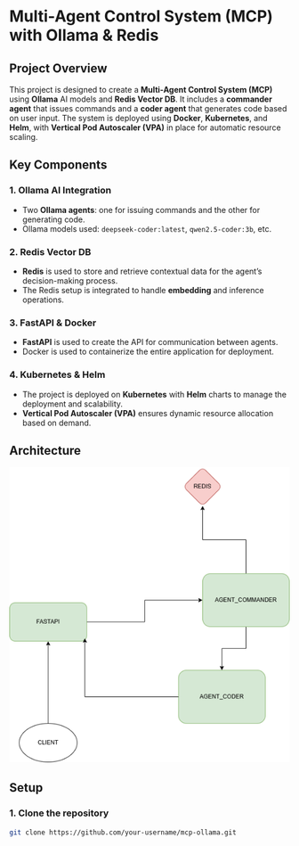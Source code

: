 # Multi-Agent Control System (MCP) with Ollama & Redis

## Project Overview

This project is designed to create a **Multi-Agent Control System (MCP)** using **Ollama** AI models and **Redis Vector DB**. It includes a **commander agent** that issues commands and a **coder agent** that generates code based on user input. The system is deployed using **Docker**, **Kubernetes**, and **Helm**, with **Vertical Pod Autoscaler (VPA)** in place for automatic resource scaling.

## Key Components

### 1. **Ollama AI Integration**
- Two **Ollama agents**: one for issuing commands and the other for generating code.
- Ollama models used: `deepseek-coder:latest`, `qwen2.5-coder:3b`, etc.

### 2. **Redis Vector DB**
- **Redis** is used to store and retrieve contextual data for the agent’s decision-making process.
- The Redis setup is integrated to handle **embedding** and inference operations.

### 3. **FastAPI & Docker**
- **FastAPI** is used to create the API for communication between agents.
- Docker is used to containerize the entire application for deployment.

### 4. **Kubernetes & Helm**
- The project is deployed on **Kubernetes** with **Helm** charts to manage the deployment and scalability.
- **Vertical Pod Autoscaler (VPA)** ensures dynamic resource allocation based on demand.

## Architecture

![Architecture-High-Level-Design(HLD).png](./Architecture-High-Level-Design(HLD).png)

## Setup

### 1. Clone the repository

```bash
git clone https://github.com/your-username/mcp-ollama.git
